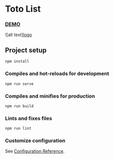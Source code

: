 # Toto List

### [DEMO](https://vladyslavoksonenko.github.io/todo/)

![alt text][logo](https://github.com/vladyslavoksonenko/todo/blob/master/public/photoTodo.png)

## Project setup
```
npm install
```

### Compiles and hot-reloads for development
```
npm run serve
```

### Compiles and minifies for production
```
npm run build
```

### Lints and fixes files
```
npm run lint
```

### Customize configuration
See [Configuration Reference](https://cli.vuejs.org/config/).
